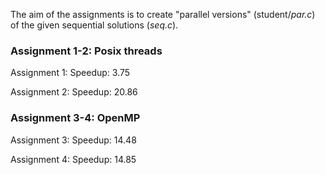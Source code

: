 
The aim of the assignments is to create "parallel versions" (student/*par.c*) of the given sequential solutions (*seq.c*).

### Assignment 1-2: Posix threads

Assignment 1: Speedup: 3.75

Assignment 2: Speedup: 20.86

### Assignment 3-4: OpenMP

Assignment 3: Speedup: 14.48

Assignment 4: Speedup: 14.85
